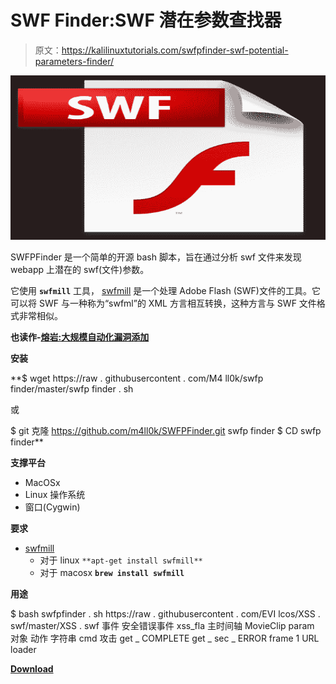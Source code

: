 # SWF Finder:SWF 潜在参数查找器

> 原文：<https://kalilinuxtutorials.com/swfpfinder-swf-potential-parameters-finder/>

[![SWFPFinder : SWF Potential Parameters Finder](img//d6928e5e3cc84c416ac08a7d550603cc.png "SWFPFinder : SWF Potential Parameters Finder")](https://1.bp.blogspot.com/-f46oyYRuAVI/Xh4qpPIt6kI/AAAAAAAAEcc/4jZvmhHY2NYUntrTvlS5N8Pau9Ru9vcVQCLcBGAsYHQ/s1600/SWF_Icon.png)

SWFPFinder 是一个简单的开源 bash 脚本，旨在通过分析 swf 文件来发现 webapp 上潜在的 swf(文件)参数。

它使用 **`swfmill`** 工具， [swfmill](https://github.com/djcsdy/swfmill) 是一个处理 Adobe Flash (SWF)文件的工具。它可以将 SWF 与一种称为“swfml”的 XML 方言相互转换，这种方言与 SWF 文件格式非常相似。

**也读作-[熔岩:大规模自动化漏洞添加](https://kalilinuxtutorials.com/lava-large-scale-automated-vulnerability-addition/)**

**安装**

**$ wget https://raw . githubusercontent . com/M4 ll0k/swfp finder/master/swfp finder . sh

或

$ git 克隆 https://github.com/m4ll0k/SWFPFinder.git swfp finder
$ CD swfp finder**

**支撑平台**

*   MacOSx
*   Linux 操作系统
*   窗口(Cygwin)

**要求**

*   [swfmill](https://github.com/djcsdy/swfmill)
    *   对于 linux `**apt-get install swfmill**`
    *   对于 macosx **`brew install swfmill`**

**用途**

$ bash swfpfinder . sh https://raw . githubusercontent . com/EVI lcos/XSS . swf/master/XSS . swf
事件
安全错误事件
xss_fla
主时间轴
MovieClip
param
对象
动作
字符串
cmd
攻击
get _ COMPLETE
get _ sec _ ERROR
frame 1
URL loader

[**Download**](https://www.kitploit.com/2020/01/swfpfinder-swf-potential-parameters.html)